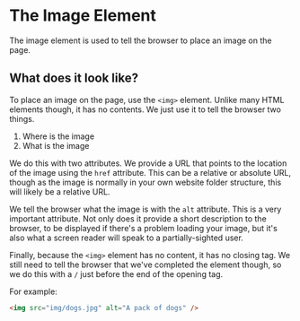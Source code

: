# The Image Element

The image element is used to tell the browser to place an image on the page.

## What does it look like?

To place an image on the page, use the `<img>` element. Unlike many HTML elements though, it has no contents. We just use it to tell the browser two things.

1. Where is the image
2. What is the image

We do this with two attributes. We provide a URL that points to the location of the image using the `href` attribute. This can be a relative or absolute URL, though as the image is normally in your own website folder structure, this will likely be a relative URL.

We tell the browser what the image is with the `alt` attribute. This is a very important attribute. Not only does it provide a short description to the browser, to be displayed if there's a problem loading your image, but it's also what a screen reader will speak to a partially-sighted user.

Finally, because the `<img>` element has no content, it has no closing tag. We still need to tell the browser that we've completed the element though, so we do this with a `/` just before the end of the opening tag.

For example:

```HTML
<img src="img/dogs.jpg" alt="A pack of dogs" />
```
